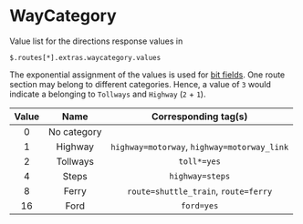 # WayCategory

Value list for the directions response values in

```jsonpath
$.routes[*].extras.waycategory.values
```

The exponential assignment of the values is used for [bit fields](http://eddmann.com/posts/using-bit-flags-and-enumsets-in-java/). One route section may belong to different categories. Hence, a value of `3` would indicate a belonging to `Tollways` and `Highway` (`2` + `1`).

| Value |     Name    |             Corresponding tag(s)            |
|:-----:|:-----------:|:-------------------------------------------:|
|   0   | No category |                                             |
|   1   |   Highway   | `highway=motorway`, `highway=motorway_link` |
|   2   |   Tollways  |                 `toll*=yes`                 |
|   4   |    Steps    |               `highway=steps`               |
|   8   |    Ferry    |     `route=shuttle_train`, `route=ferry`    |
|   16  |     Ford    |                  `ford=yes`                 |

[//]: # (keep in sync with org.heigit.ors.routing.graphhopper.extensions.storages.builders.WayCategoryGraphStorageBuilder)
